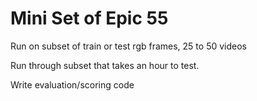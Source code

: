 # Mini Set of Epic 55
Run on subset of train or test rgb frames, 25 to 50 videos

Run through subset that takes an hour to test.

Write evaluation/scoring code
